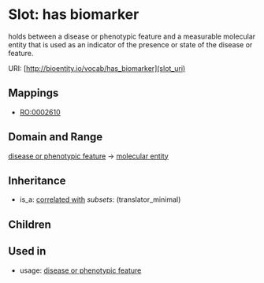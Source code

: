# Slot: has biomarker


holds between a disease or phenotypic feature and a measurable molecular entity that is used as an indicator of the presence or state of the disease or feature.

URI: [http://bioentity.io/vocab/has_biomarker](slot_uri)
## Mappings

 * [RO:0002610](http://purl.obolibrary.org/obo/RO_0002610)
## Domain and Range

[disease or phenotypic feature](DiseaseOrPhenotypicFeature.md) -> [molecular entity](MolecularEntity.md)
## Inheritance

 *  is_a: [correlated with](correlated_with.md) *subsets*: (translator_minimal)
## Children

## Used in

 *  usage: [disease or phenotypic feature](DiseaseOrPhenotypicFeature.md)
